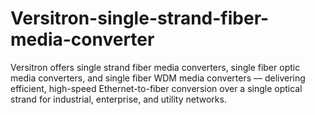 # Versitron-single-strand-fiber-media-converter
Versitron offers single strand fiber media converters, single fiber optic media converters, and single fiber WDM media converters — delivering efficient, high-speed Ethernet-to-fiber conversion over a single optical strand for industrial, enterprise, and utility networks.
